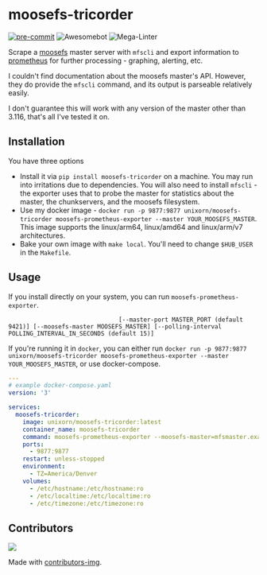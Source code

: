 # moosefs-tricorder

[![pre-commit](https://img.shields.io/badge/pre--commit-enabled-brightgreen?logo=pre-commit)](https://github.com/pre-commit/pre-commit)
![Awesomebot](https://github.com/unixorn/prometheus-moosefs-tricorder/actions/workflows/awesomebot.yml/badge.svg)
![Mega-Linter](https://github.com/unixorn/prometheus-moosefs-tricorder/actions/workflows/mega-linter.yml/badge.svg)


Scrape a [moosefs](https://moosefs.com) master server with `mfscli` and export information to [prometheus](https://prometheus.io/) for further processing - graphing, alerting, etc.

I couldn't find documentation about the moosefs master's API. However, they do provide the `mfscli` command, and its output is parseable relatively easily.

I don't guarantee this will work with any version of the master other than 3.116, that's all I've tested it on.

## Installation

You have three options

- Install it via `pip install moosefs-tricorder` on a machine. You may run into irritations due to dependencies. You will also need to install `mfscli` - the exporter uses that to probe the master for statistics about the master, the chunkservers, and the moosefs filesystem.
- Use my docker image - `docker run -p 9877:9877 unixorn/moosefs-tricorder moosefs-prometheus-exporter --master YOUR_MOOSEFS_MASTER`. This image supports the linux/arm64, linux/amd64 and linux/arm/v7 architectures.
- Bake your own image with `make local`. You'll need to change `$HUB_USER` in the `Makefile`.

## Usage

If you install directly on your system, you can run `moosefs-prometheus-exporter`.

```Usage: moosefs-prometheus-exporter [-h] [-d] [-l {DEBUG,INFO,ERROR,WARNING,CRITICAL}] [--exporter-port EXPORTER_PORT (default 9877)]
                               [--master-port MASTER_PORT (default 9421)] [--moosefs-master MOOSEFS_MASTER] [--polling-interval POLLING_INTERVAL_IN_SECONDS (default 15)]
```

If you're running it in `docker`, you can either run `docker run -p 9877:9877 unixorn/moosefs-tricorder moosefs-prometheus-exporter --master YOUR_MOOSEFS_MASTER`, or use docker-compose.

```yaml
---
# example docker-compose.yaml
version: '3'

services:
  moosefs-tricorder:
    image: unixorn/moosefs-tricorder:latest
    container_name: moosefs-tricorder
    command: moosefs-prometheus-exporter --moosefs-master=mfsmaster.example.com
    ports:
      - 9877:9877
    restart: unless-stopped
    environment:
      - TZ=America/Denver
    volumes:
      - /etc/hostname:/etc/hostname:ro
      - /etc/localtime:/etc/localtime:ro
      - /etc/timezone:/etc/timezone:ro
```

## Contributors

<a href="https://github.com/unixorn/prometheus-moosefs-tricorder/graphs/contributors">
  <img src="https://contributors-img.web.app/image?repo=unixorn/prometheus-moosefs-tricorder" />
</a>

Made with [contributors-img](https://contributors-img.web.app).

